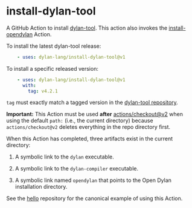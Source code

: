 # install-dylan-tool

A GitHub Action to install
[dylan-tool](https://github.com/dylan-lang/dylan-tool). This action also
invokes the
[install-opendylan](https://github.com/dylan-lang/install-opendylan) Action.

To install the latest dylan-tool release:

```yaml
    - uses: dylan-lang/install-dylan-tool@v1
```

To install a specific released version:

```yaml
    - uses: dylan-lang/install-dylan-tool@v1
      with:
        tag: v4.2.1
```

`tag` must exactly match a tagged version in the [dylan-tool
repository](https://github.com/dylan-lang/dylan-tool).

**Important:** This Action must be used **after**
[actions/checkout@v2](https://github.com/actions/checkout) when using the
default `path:` (i.e., the current directory) because `actions/checkout@v2`
deletes everything in the repo directory first.

When this Action has completed, three artifacts exist in the current directory:

1.  A symbolic link to the `dylan` executable.

2.  A symbolic link to the `dylan-compiler` executable.

3.  A symbolic link named `opendylan` that points to the Open Dylan
    installation directory.

See the [hello](https://github.com/cgay/hello) repository for the canonical
example of using this Action.
